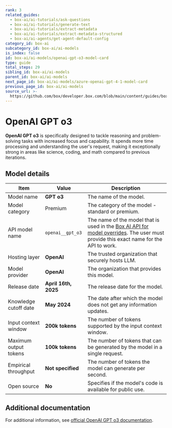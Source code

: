 ```yaml
---
rank: 3
related_guides:
  - box-ai/ai-tutorials/ask-questions
  - box-ai/ai-tutorials/generate-text
  - box-ai/ai-tutorials/extract-metadata
  - box-ai/ai-tutorials/extract-metadata-structured
  - box-ai/ai-agents/get-agent-default-config
category_id: box-ai
subcategory_id: box-ai/ai-models
is_index: false
id: box-ai/ai-models/openai-gpt-o3-model-card
type: guide
total_steps: 29
sibling_id: box-ai/ai-models
parent_id: box-ai/ai-models
next_page_id: box-ai/ai-models/azure-openai-gpt-4-1-model-card
previous_page_id: box-ai/ai-models
source_url: >-
  https://github.com/box/developer.box.com/blob/main/content/guides/box-ai/ai-models/openai-gpt-o3-model-card.md
---
```

# OpenAI GPT o3

**OpenAI GPT o3** is specifically designed to tackle reasoning and problem-solving tasks with increased focus and capability. It spends more time processing and understanding the user's request, making it exceptionally strong in areas like science, coding, and math compared to previous iterations.

## Model details

| Item | Value | Description |
|-----------|----------|----------|
|Model name|**GPT o3**| The name of the model. |
| Model category | Premium | The category of the model - standard or premium. |
|API model name|`openai__gpt_o3`| The name of the model that is used in the [Box AI API for model overrides][overrides]. The user must provide this exact name for the API to work. |
|Hosting layer| **OpenAI** | The trusted organization that securely hosts LLM. |
|Model provider|**OpenAI**| The organization that provides this model. |
|Release date|**April 16th, 2025** | The release date for the model.|
|Knowledge cutoff date| **May 2024**| The date after which the model does not get any information updates. |
|Input context window |**200k tokens**| The number of tokens supported by the input context window.|
|Maximum output tokens |**100k tokens** |The number of tokens that can be generated by the model in a single request.|
|Empirical throughput| **Not specified** | The number of tokens the model can generate per second.|
|Open source | **No** | Specifies if the model's code is available for public use.|

## Additional documentation

For additional information, see [official OpenAI GPT o3 documentation][openai-o3-model].

[openai-o3-model]: https://openai.com/index/introducing-o3-and-o4-mini/
[overrides]: g://box-ai/ai-agents/ai-agent-overrides
